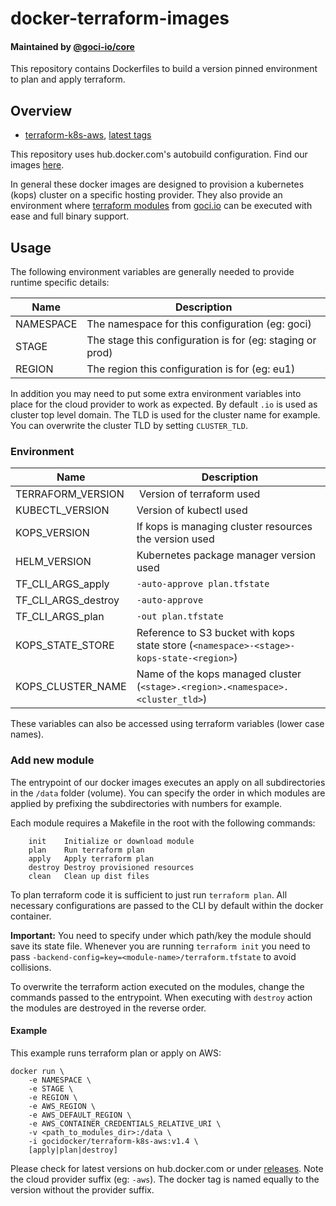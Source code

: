 # docker-terraform-images

#### Maintained by [@goci-io/core](https://github.com/orgs/goci-io/teams/core)

This repository contains Dockerfiles to build a version pinned environment to plan and apply terraform.

## Overview

- [terraform-k8s-aws](aws/README.md), [latest tags](https://hub.docker.com/r/gocidocker/terraform-k8s-aws/tags)


This repository uses hub.docker.com's autobuild configuration. Find our images [here](https://hub.docker.com/u/gocidocker).

In general these docker images are designed to provision a kubernetes (kops) cluster on a specific hosting provider. They also provide an environment where [terraform modules](https://github.com/search?q=topic%3Aterraform+org%3Agoci-io+fork%3Atrue) from [goci.io](https://goci.io) can be executed with ease and full binary support.  

## Usage

The following environment variables are generally needed to provide runtime specific details:

| Name | Description |
|-----------|--------------------------------------------------------|
| NAMESPACE | The namespace for this configuration (eg: goci) |
| STAGE | The stage this configuration is for (eg: staging or prod) |
| REGION | The region this configuration is for (eg: eu1) |

In addition you may need to put some extra environment variables into place for the cloud provider to work as expected.
By default `.io` is used as cluster top level domain. The TLD is used for the cluster name for example. You can overwrite the cluster TLD by setting `CLUSTER_TLD`.

### Environment

| Name | Description |
|-----------|--------------------------------------------------------|
| TERRAFORM_VERSION | Version of terraform used |
| KUBECTL_VERSION | Version of kubectl used |
| KOPS_VERSION | If kops is managing cluster resources the version used |
| HELM_VERSION | Kubernetes package manager version used |
| TF_CLI_ARGS_apply | `-auto-approve plan.tfstate` |
| TF_CLI_ARGS_destroy | `-auto-approve` |
| TF_CLI_ARGS_plan | `-out plan.tfstate` |
| KOPS_STATE_STORE | Reference to S3 bucket with kops state store (`<namespace>-<stage>-kops-state-<region>`) |
| KOPS_CLUSTER_NAME | Name of the kops managed cluster (`<stage>.<region>.<namespace>.<cluster_tld>`) |

These variables can also be accessed using terraform variables (lower case names).

### Add new module
The entrypoint of our docker images executes an apply on all subdirectories in the `/data` folder (volume). 
You can specify the order in which modules are applied by prefixing the subdirectories with numbers for example.

Each module requires a Makefile in the root with the following commands:
```
    init    Initialize or download module
    plan    Run terraform plan
    apply   Apply terraform plan
    destroy Destroy provisioned resources
    clean   Clean up dist files
```

To plan terraform code it is sufficient to just run `terraform plan`. All necessary configurations are passed to the CLI by default within the docker container.

**Important:** You need to specify under which path/key the module should save its state file. Whenever you are running `terraform init` you need to pass `-backend-config=key=<module-name>/terraform.tfstate` to avoid collisions.

To overwrite the terraform action executed on the modules, change the commands passed to the entrypoint. When executing with `destroy` action the modules are destroyed in the reverse order.

#### Example

This example runs terraform plan or apply on AWS:

```
docker run \
    -e NAMESPACE \
    -e STAGE \
    -e REGION \
    -e AWS_REGION \
    -e AWS_DEFAULT_REGION \
    -e AWS_CONTAINER_CREDENTIALS_RELATIVE_URI \
    -v <path_to_modules_dir>:/data \
    -i gocidocker/terraform-k8s-aws:v1.4 \
    [apply|plan|destroy]
```

Please check for latest versions on hub.docker.com or under [releases](https://github.com/goci-io/docker-terraform-images/releases). Note the cloud provider suffix (eg: `-aws`). The docker tag is named equally to the version without the provider suffix.
